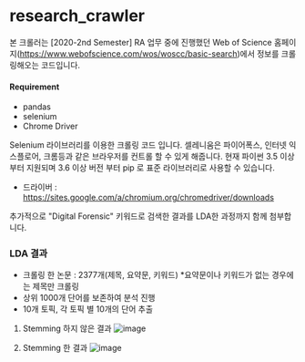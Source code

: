 # research_crawler

본 크롤러는 [2020-2nd Semester] RA 업무 중에 진행했던 Web of Science 홈페이지(https://www.webofscience.com/wos/woscc/basic-search)에서 정보를 크롤링해오는 코드입니다.

#### Requirement

- pandas
- selenium
- Chrome Driver

Selenium 라이브러리를 이용한 크롤링 코드 입니다. 셀레니움은 파이어폭스, 인터넷 익스플로어, 크롬등과 같은 브라우저를 컨트롤 할 수 있게 해줍니다. 현재 파이썬 3.5 이상부터 지원되며 3.6 이상 버전 부터 pip 로 표준 라이브러리로 사용할 수 있습니다.

- 드라이버 : https://sites.google.com/a/chromium.org/chromedriver/downloads

추가적으로 "Digital Forensic" 키워드로 검색한 결과를 LDA한 과정까지 함께 첨부합니다.

### LDA 결과

- 크롤링 한 논문 : 2377개(제목, 요약문, 키워드) *요약문이나 키워드가 없는 경우에는 제목만 크롤링
- 상위 1000개 단어를 보존하여 분석 진행
- 10개 토픽, 각 토픽 별 10개의 단어 추출

1. Stemming 하지 않은 결과
![image](https://user-images.githubusercontent.com/46701548/139521292-ac6d09a0-89ac-4092-965a-e6d8d7406fc2.png)

2. Stemming 한 결과
![image](https://user-images.githubusercontent.com/46701548/139521305-2aadf072-3317-4bc8-bfeb-bb82b6c52f33.png)

